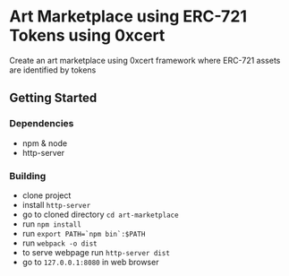 # Art Marketplace using ERC-721 Tokens using 0xcert
Create an art marketplace using 0xcert framework where ERC-721 assets are identified by tokens

## Getting Started

### Dependencies

* npm & node
* http-server

### Building

* clone project
* install `http-server`
* go to cloned directory `cd art-marketplace`
* run `npm install`
* run ``export PATH=`npm bin`:$PATH``
* run `webpack -o dist`
* to serve webpage run `http-server dist`
* go to `127.0.0.1:8080` in web browser